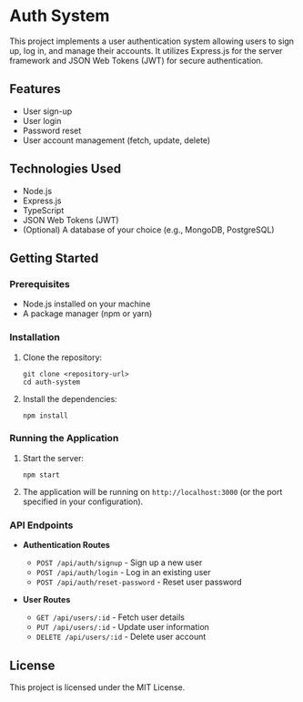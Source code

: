 # Auth System

This project implements a user authentication system allowing users to sign up, log in, and manage their accounts. It utilizes Express.js for the server framework and JSON Web Tokens (JWT) for secure authentication.

## Features

- User sign-up
- User login
- Password reset
- User account management (fetch, update, delete)

## Technologies Used

- Node.js
- Express.js
- TypeScript
- JSON Web Tokens (JWT)
- (Optional) A database of your choice (e.g., MongoDB, PostgreSQL)

## Getting Started

### Prerequisites

- Node.js installed on your machine
- A package manager (npm or yarn)

### Installation

1. Clone the repository:
   ```
   git clone <repository-url>
   cd auth-system
   ```

2. Install the dependencies:
   ```
   npm install
   ```

### Running the Application

1. Start the server:
   ```
   npm start
   ```

2. The application will be running on `http://localhost:3000` (or the port specified in your configuration).

### API Endpoints

- **Authentication Routes**
  - `POST /api/auth/signup` - Sign up a new user
  - `POST /api/auth/login` - Log in an existing user
  - `POST /api/auth/reset-password` - Reset user password

- **User Routes**
  - `GET /api/users/:id` - Fetch user details
  - `PUT /api/users/:id` - Update user information
  - `DELETE /api/users/:id` - Delete user account

## License

This project is licensed under the MIT License.